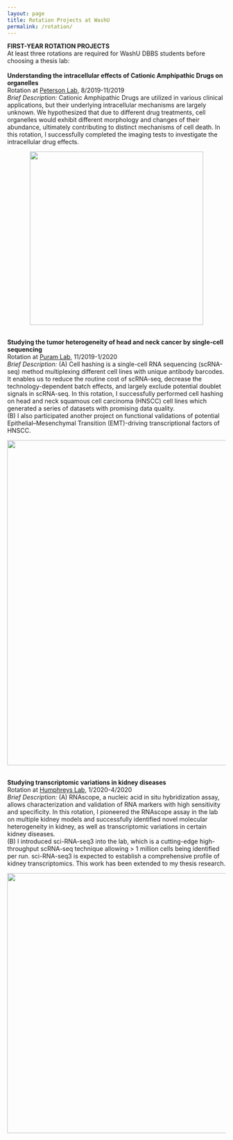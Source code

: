 ```yaml
---
layout: page
title: Rotation Projects at WashU
permalink: /rotation/
---
```


<strong>FIRST-YEAR ROTATION PROJECTS</strong><br>
At least three rotations are required for WashU DBBS students before choosing a thesis lab:<br><br>
<strong>Understanding the intracellular effects of Cationic Amphipathic Drugs on organelles</strong><br>
Rotation at <a href="http://www.dbbs.wustl.edu/faculty/Pages/faculty_bio.aspx?SID=6646">Peterson Lab</a>, 8/2019-11/2019<br>
<i>Brief Description: </i>Cationic Amphipathic Drugs are utilized in various clinical applications, but their underlying intracellular mechanisms are largely unknown. We hypothesized that due to different drug treatments, cell organelles would exhibit different morphology and changes of their abundance, ultimately contributing to distinct mechanisms of cell death. In this rotation, I successfully completed the imaging tests to investigate the intracellular drug effects.<br>
<p align="center">
  <img width="400" src="https://haikuoli.github.io/files/rotation_yeast.png"><br><br>
</p>
  
<strong>Studying the tumor heterogeneity of head and neck cancer by single-cell sequencing</strong><br>
Rotation at <a href="http://dbbs.wustl.edu/faculty/Pages/faculty_bio.aspx?SID=6785">Puram Lab</a>, 11/2019-1/2020<br>
<i>Brief Description: </i>(A) Cell hashing is a single-cell RNA sequencing (scRNA-seq) method multiplexing different cell lines with unique antibody barcodes. It enables us to reduce the routine cost of scRNA-seq, decrease the technology-dependent batch effects, and largely exclude potential doublet signals in scRNA-seq. In this rotation, I successfully performed cell hashing on head and neck squamous cell carcinoma (HNSCC) cell lines which generated a series of datasets with promising data quality.<br>
  (B) I also participated another project on functional validations of potential Epithelial–Mesenchymal Transition (EMT)-driving transcriptional factors of HNSCC.
<br>
<p align="center">
  <img width="750" src="https://citeseq.files.wordpress.com/2018/02/cell_hashing.png?w=700"><br><br>
</p>

<strong>Studying transcriptomic variations in kidney diseases</strong><br>
Rotation at <a href="http://dbbs.wustl.edu/faculty/Pages/faculty_bio.aspx?SID=6634">Humphreys Lab</a>, 1/2020-4/2020<br>
<i>Brief Description: </i>(A) RNAscope, a nucleic acid in situ hybridization assay, allows characterization and validation of RNA markers with high sensitivity and specificity. In this rotation, I pioneered the RNAscope assay in the lab on multiple kidney models and successfully identified novel molecular heterogeneity in kidney, as well as transcriptomic variations in certain kidney diseases.<br>
(B) I introduced sci-RNA-seq3 into the lab, which is a cutting-edge high-throughput scRNA-seq technique allowing > 1 million cells being identified per run. sci-RNA-seq3 is expected to establish a comprehensive profile of kidney transcriptomics. This work has been extended to my thesis research.<br>
<p align="center">
  <img width="600" src="https://haikuoli.github.io/files/rotation_rnascope.png"><br><br>
</p>
